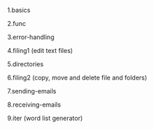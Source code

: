 1.basics

2.func

3.error-handling

4.filing1 (edit text files)

5.directories

6.filing2 (copy, move and delete file and folders)

7.sending-emails

8.receiving-emails

9.iter (word list generator)
